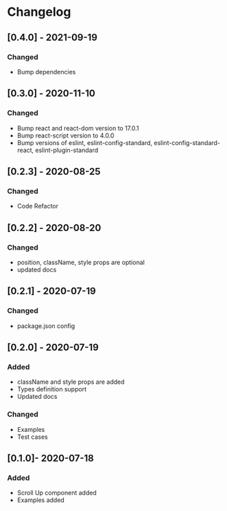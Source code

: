 # Changelog

## [0.4.0] - 2021-09-19

### Changed

- Bump dependencies


## [0.3.0] - 2020-11-10

### Changed

- Bump react and react-dom version to 17.0.1
- Bump react-script version to 4.0.0
- Bump versions of eslint, eslint-config-standard, eslint-config-standard-react, eslint-plugin-standard

## [0.2.3] - 2020-08-25

### Changed

-   Code Refactor

## [0.2.2] - 2020-08-20

### Changed

-   position, className, style props are optional
-   updated docs

## [0.2.1] - 2020-07-19

### Changed

-   package.json config

## [0.2.0] - 2020-07-19

### Added

-   className and style props are added
-   Types definition support
-   Updated docs

### Changed

-   Examples
-   Test cases

## [0.1.0]- 2020-07-18

### Added

-   Scroll Up component added
-   Examples added
